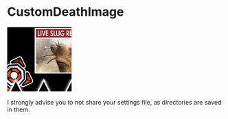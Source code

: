 # CustomDeathImage

<img src="logo.png" width="150" alt="the mod's logo" />

I strongly advise you to not share your settings file, as directories are saved in them.